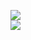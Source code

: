 [![](https://img.shields.io/badge/Made%20With-Github%20Spray-lightgrey.svg?style=for-the-badge&logo=github)](https://github.com/Annihil/github-spray#30787)  
[![](https://i.imgur.com/2DrTn0Z.gif)](https://github.com/Annihil/github-spray)